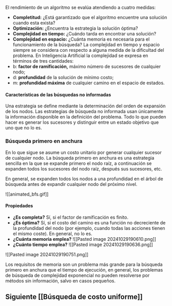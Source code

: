 El rendimiento de un algoritmo se evalúa atendiendo a cuatro medidas:
+ **Completitud:** ¿Está garantizado que el algoritmo encuentre una solución cuando esta exista?
+ **Optimización:** ¿Encuentra la estrategia la solución óptima?
+ **Complejidad en tiempo:** ¿Cuándo tarda en encontrar una solución?
+ **Complejidad en espacio:** ¿Cuánta memoria es necesaria para el funcionamiento de la búsqueda?
La complejidad en tiempo y espacio siempre se considera con respecto a alguna medida de la dificultad del problema. En Inteligencia Artificial la complejidad se expresa en términos de tres cantidades:
+ b: **factor de ramificación,** máximo número de sucesores de cualquier nodo;
+ d: **profundidad** de la solución de mínimo costo;
+ m: **profundidad máxima** de cualquier camino en el espacio de estados.
#### Características de las búsquedas no informadas

Una estrategia se define mediante la determinación del orden de expansión de los nodos. Las estrategias de búsqueda no informada usan únicamente la información disponible en la definición del problema. Todo lo que pueden hacer es generar los sucesores y distinguir entre un estado objetivo que uno que no lo es.

### Búsqueda primero en anchura

En lo que sigue se asume un costo unitario por generar cualquier sucesor de cualquier nodo. La búsqueda primero en anchura es una estrategia sencilla en la que se expande primero el nodo raíz, a continuación se expanden todos los sucesores del nodo raíz, después sus sucesores, etc.

En general, se expanden todos los nodos a una profundidad en el árbol de búsqueda antes de expandir cualquier nodo del próximo nivel.

![[animated_bfs.gif]]
#### Propiedades

+ **¿Es completa?** Sí, si el factor de ramificación es finito.
+ **¿Es óptima?** Sí, si el costo del camino es una función no decreciente de la profundidad del nodo (por ejemplo, cuando todas las acciones tienen el mismo coste). En general, no lo es.
+ **¿Cuánta memoria emplea?** 
![[Pasted image 20241029190610.png]]
+ **¿Cuánto tiempo emplea?**
![[Pasted image 20241029190636.png]]

![[Pasted image 20241029190751.png]]

Los requisitos de memoria son un problema más grande para la búsqueda primero en anchura que el tiempo de ejecución, en general, los problemas de búsqueda de complejidad exponencial no pueden resolverse por métodos sin información, salvo en casos pequeños.

## Siguiente [[Búsqueda de costo uniforme]]
